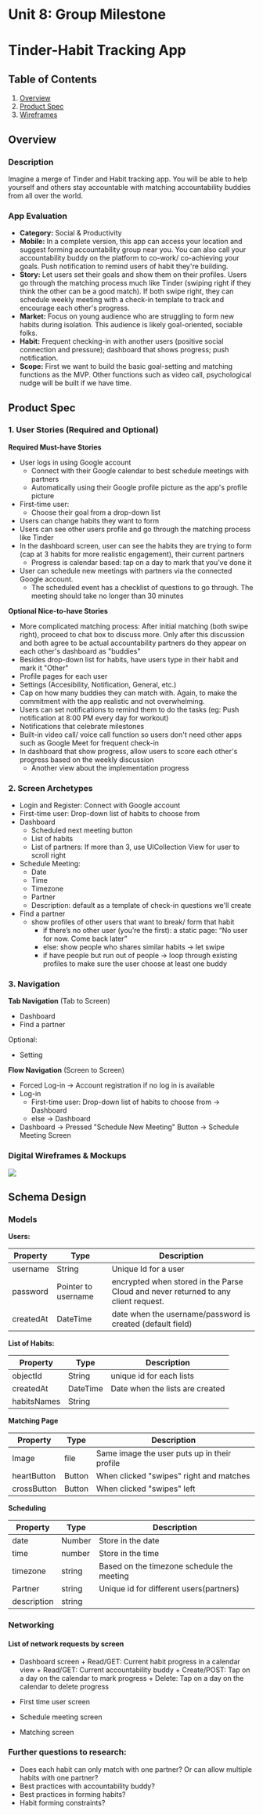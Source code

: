 Unit 8: Group Milestone
===



# Tinder-Habit Tracking App

## Table of Contents
1. [Overview](#Overview)
1. [Product Spec](#Product-Spec)
1. [Wireframes](#Wireframes)

## Overview
### Description
Imagine a merge of Tinder and Habit tracking app. You will be able to help yourself and others stay accountable with matching accountability buddies from all over the world. 

### App Evaluation
- **Category:** Social & Productivity
- **Mobile:** In a complete version, this app can access your location and suggest forming accountability group near you. You can also call your accountability buddy on the platform to co-work/ co-achieving your goals. Push notification to remind users of habit they're building.
- **Story:** Let users set their goals and show them on their profiles. Users go through the matching process much like Tinder (swiping right if they think the other can be a good match). If both swipe right, they can schedule weekly meeting with a check-in template to track and encourage each other's progress. 
- **Market:** Focus on young audience who are struggling to form new habits during isolation. This audience is likely goal-oriented, sociable folks.
- **Habit:** Frequent checking-in with another users (positive social connection and pressure); dashboard that shows progress; push notification.
- **Scope:** First we want to build the basic goal-setting and matching functions as the MVP. Other functions such as video call, psychological nudge will be built if we have time.

## Product Spec
### 1. User Stories (Required and Optional)

**Required Must-have Stories**

* User logs in using Google account
    * Connect with their Google calendar to best schedule meetings with partners
    * Automatically using their Google profile picture as the app's profile picture
* First-time user:
    * Choose their goal from a drop-down list
* Users can change habits they want to form
* Users can see other users profile and go through the matching process like Tinder
* In the dashboard screen, user can see the habits they are trying to form (cap at 3 habits for more realistic engagement), their current partners 
    * Progress is calendar based: tap on a day to mark that you’ve done it
* User can schedule new meetings with partners via the connected Google account. 
    * The scheduled event has a checklist of questions to go through. The meeting should take no longer than 30 minutes


**Optional Nice-to-have Stories**

* More complicated matching process: After initial matching (both swipe right), proceed to chat box to discuss more. Only after this discussion and both agree to be actual accountability partners do they appear on each other's dashboard as "buddies"
* Besides drop-down list for habits, have users type in their habit and mark it "Other"
* Profile pages for each user
* Settings (Accesibility, Notification, General, etc.)
* Cap on how many buddies they can match with. Again, to make the commitment with the app realistic and not overwhelming.
* Users can set notifications to remind them to do the tasks (eg: Push notification at 8:00 PM every day for workout)
* Notifications that celebrate milestones 
* Built-in video call/ voice call function so users don't need other apps such as Google Meet for frequent check-in
* In dashboard that show progress, allow users to score each other's progress based on the weekly discussion
     * Another view about the implementation progress

### 2. Screen Archetypes

* Login and Register: Connect with Google account
* First-time user: Drop-down list of habits to choose from
* Dashboard
    * Scheduled next meeting button
    * List of habits
    * List of partners: If more than 3, use UICollection View for user to scroll right
* Schedule Meeting:
    * Date
    * Time
    * Timezone
    * Partner
    * Description: default as a template of check-in questions we'll create
* Find a partner 
    * show profiles of other users that want to break/ form that habit
        * if there’s no other user (you’re the first): a static page: “No user for now. Come back later”
        * else: show people who shares similar habits -> let swipe
	    * if have people but run out of people -> loop through existing profiles to make sure the user choose at least one buddy




### 3. Navigation

**Tab Navigation** (Tab to Screen)

* Dashboard
* Find a partner

Optional:
* Setting

**Flow Navigation** (Screen to Screen)
* Forced Log-in -> Account registration if no log in is available
* Log-in 
	* First-time user: Drop-down list of habits to choose from -> Dashboard
	* else -> Dashboard
* Dashboard -> Pressed "Schedule New Meeting" Button -> Schedule Meeting Screen


### Digital Wireframes & Mockups
<img src="https://i.imgur.com/0NzCxOF.png">

## Schema Design
### Models
**Users:**

| Property | Type | Description |
| --- | --- | --- |
| username | String | Unique Id for a user |
| password | Pointer to username | encrypted when stored in the Parse Cloud and never returned to any client request. |
| createdAt | DateTime | date when the username/password is created (default field) |

**List of Habits:**

| Property | Type | Description |
| --- | --- | --- |
| objectId | String | unique id for each lists |
| createdAt | DateTime | Date when the lists are created |
| habitsNames | String |


**Matching Page**

| Property | Type | Description |
| --- | --- | --- |
| Image | file | Same image the user puts up in their profile |
| heartButton | Button | When clicked &quot;swipes&quot; right and matches |
| crossButton | Button | When clicked &quot;swipes&quot; left |

**Scheduling**

| Property | Type | Description |
| --- | --- | --- |
| date | Number | Store in the date |
| time | number | Store in the time |
| timezone | string | Based on the timezone schedule the meeting |
| Partner | string | Unique id for different users(partners) |
| description | string |

### Networking
#### List of network requests by screen
   - Dashboard screen
   	+ Read/GET: Current habit progress in a calendar view
	+ Read/GET: Current accountability buddy
	+ Create/POST: Tap on a day on the calendar to mark progress
	+ Delete: Tap on a day on the calendar to delete progress
	
   - First time user screen
   - Schedule meeting screen
   - Matching screen
### Further questions to research:
* Does each habit can only match with one partner? Or can allow multiple habits with one partner?
* Best practices with accountability buddy? 
* Best practices in forming habits?
* Habit forming constraints?
